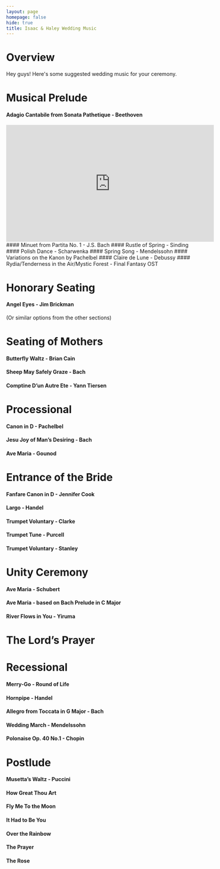 ```yaml
---
layout: page
homepage: false
hide: true
title: Isaac & Haley Wedding Music
---
```


# Overview

Hey guys! Here's some suggested wedding music for your ceremony.

# Musical Prelude
#### Adagio Cantabile from Sonata Pathetique - Beethoven
<iframe width="560" height="315" src="https://www.youtube.com/embed/tftO37Tq2Xc" frameborder="0" allow="accelerometer; autoplay; encrypted-media; gyroscope; picture-in-picture" allowfullscreen></iframe>
#### Minuet from Partita No. 1 - J.S. Bach 
#### Rustle of Spring - Sinding 
#### Polish Dance - Scharwenka 
#### Spring Song - Mendelssohn 
#### Variations on the Kanon by Pachelbel 
#### Claire de Lune - Debussy 
#### Rydia/Tenderness in the Air/Mystic Forest - Final Fantasy OST

# Honorary Seating
#### Angel Eyes - Jim Brickman 
(Or similar options from the other sections)

# Seating of Mothers
#### Butterfly Waltz - Brian Cain 
#### Sheep May Safely Graze - Bach 
#### Comptine D’un Autre Ete - Yann Tiersen 

# Processional
#### Canon in D - Pachelbel
#### Jesu Joy of Man’s Desiring - Bach
#### Ave Maria - Gounod

# Entrance of the Bride
#### Fanfare Canon in D - Jennifer Cook 
#### Largo - Handel 
#### Trumpet Voluntary - Clarke 
#### Trumpet Tune - Purcell 
#### Trumpet Voluntary - Stanley 

# Unity Ceremony 
#### Ave Maria - Schubert 
#### Ave Maria - based on Bach Prelude in C Major 
#### River Flows in You - Yiruma 

# The Lord’s Prayer 

# Recessional
#### Merry-Go - Round of Life 
#### Hornpipe - Handel
#### Allegro from Toccata in G Major - Bach 
#### Wedding March - Mendelssohn 
#### Polonaise Op. 40 No.1 - Chopin 

# Postlude
#### Musetta’s Waltz - Puccini 
#### How Great Thou Art
#### Fly Me To the Moon 
#### It Had to Be You 
#### Over the Rainbow 
#### The Prayer 
#### The Rose 
